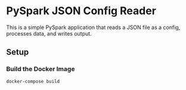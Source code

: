 # PySpark JSON Config Reader

This is a simple PySpark application that reads a JSON file as a config, processes data, and writes output.

## Setup

### Build the Docker Image
```sh
docker-compose build